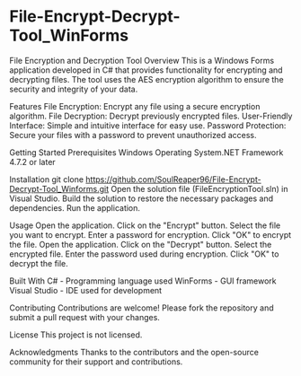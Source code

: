 # File-Encrypt-Decrypt-Tool_WinForms
File Encryption and Decryption Tool
Overview
This is a Windows Forms application developed in C# that provides functionality for encrypting and decrypting files. The tool uses the AES encryption algorithm to ensure the security and integrity of your data.

Features
File Encryption: Encrypt any file using a secure encryption algorithm.
File Decryption: Decrypt previously encrypted files.
User-Friendly Interface: Simple and intuitive interface for easy use.
Password Protection: Secure your files with a password to prevent unauthorized access.

Getting Started
Prerequisites
Windows Operating System.NET Framework 4.7.2 or later

Installation
git clone https://github.com/SoulReaper96/File-Encrypt-Decrypt-Tool_Winforms.git
Open the solution file (FileEncryptionTool.sln) in Visual Studio. Build the solution to restore the necessary packages and dependencies. Run the application. 

Usage
Open the application. Click on the "Encrypt" button. Select the file you want to encrypt. Enter a password for encryption. Click "OK" to encrypt the file. Open the application. Click on the "Decrypt" button. Select the encrypted file. Enter the password used during encryption. Click "OK" to decrypt the file.

Built With 
C#  - Programming language used 
WinForms  - GUI framework
Visual Studio  - IDE used for development

Contributing
Contributions are welcome! Please fork the repository and submit a pull request with your changes.

License
This project is not licensed.

Acknowledgments
Thanks to the contributors and the open-source community for their support and contributions.